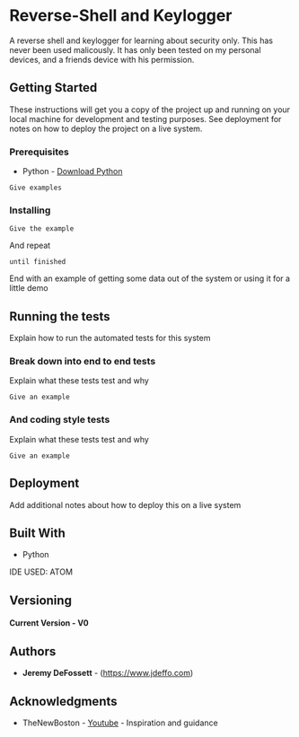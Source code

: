 # Reverse-Shell and Keylogger
A reverse shell and keylogger for learning about security only.  This has never been used malicously.  It has only been tested on my personal devices, and a friends device with his permission.
## Getting Started
These instructions will get you a copy of the project up and running on your local machine for development and testing purposes. See deployment for notes on how to deploy the project on a live system.
### Prerequisites
* Python - [Download Python](http://www.python.org)
```
Give examples
```
### Installing
```
Give the example
```
And repeat
```
until finished
```
End with an example of getting some data out of the system or using it for a little demo
## Running the tests
Explain how to run the automated tests for this system
### Break down into end to end tests
Explain what these tests test and why
```
Give an example
```
### And coding style tests
Explain what these tests test and why
```
Give an example
```
## Deployment
Add additional notes about how to deploy this on a live system
## Built With
* Python

IDE USED: ATOM
## Versioning
#### Current Version - V0
## Authors
* **Jeremy DeFossett** - (https://www.jdeffo.com)
## Acknowledgments
* TheNewBoston - [Youtube](https://www.youtube.com/user/thenewboston) - Inspiration and guidance


